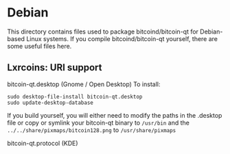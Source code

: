 
Debian
====================
This directory contains files used to package bitcoind/bitcoin-qt
for Debian-based Linux systems. If you compile bitcoind/bitcoin-qt yourself, there are some useful files here.

## Lxrcoins: URI support ##


bitcoin-qt.desktop  (Gnome / Open Desktop)
To install:

	sudo desktop-file-install bitcoin-qt.desktop
	sudo update-desktop-database

If you build yourself, you will either need to modify the paths in
the .desktop file or copy or symlink your bitcoin-qt binary to `/usr/bin`
and the `../../share/pixmaps/bitcoin128.png` to `/usr/share/pixmaps`

bitcoin-qt.protocol (KDE)

